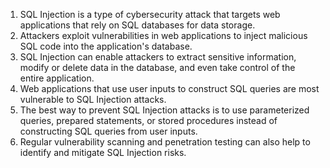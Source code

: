 

1. SQL Injection is a type of cybersecurity attack that targets web applications that rely on SQL databases for data storage.
2. Attackers exploit vulnerabilities in web applications to inject malicious SQL code into the application's database.
3. SQL Injection can enable attackers to extract sensitive information, modify or delete data in the database, and even take control of the entire application.
4. Web applications that use user inputs to construct SQL queries are most vulnerable to SQL Injection attacks.
5. The best way to prevent SQL Injection attacks is to use parameterized queries, prepared statements, or stored procedures instead of constructing SQL queries from user inputs.
6. Regular vulnerability scanning and penetration testing can also help to identify and mitigate SQL Injection risks.